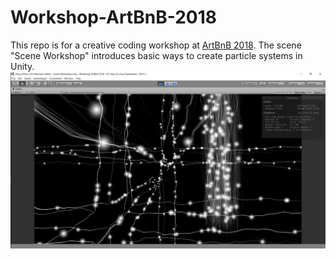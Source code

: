 # Workshop-ArtBnB-2018
This repo is for a creative coding workshop at [ArtBnB 2018](https://artbnbjlm.com/).
The scene "Scene Workshop" introduces basic ways to create particle systems in Unity.
![Screenshot](Screenshot.png)
